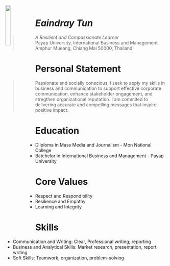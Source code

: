<img src="https://ahmoor006-Eaindray.github.io/img/portfolio.jpg" width="18%" align="left">


# _Eaindray Tun_
>_A Resilient and Compassionate Learner_<br />
> Payap University, International Business and Management<br />
>Amphur Mueang, Chiang Mai 50000, Thailand<br />                                                                                                                      


# Personal Statement
>Passionate and socially conscious, I seek to apply my skills in business and communication to support effective corporate communication, enhance stakeholder engagement, and stregthen organizational reputation. I am commited to delivering accurate and compelling messages that inspire positive impact.

# Education 
* Dilploma in Mass Media and Journalism - Mon National College
* Batchelor in International Business and Management - Payap University

# Core Values
* Respect and Respondibility
* Resilience and Empathy
* Learning and Integrity

# Skills
* Communication and Writing: Clear, Professional writing; reporting
* Business and Analytical Skills: Market research, presentation, report writing
* Soft Skills: Teamwork, organization, problem-solving

    
